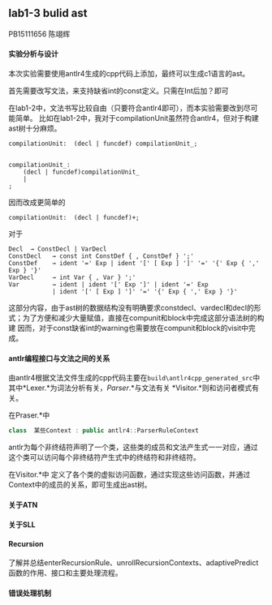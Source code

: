 ## lab1-3 bulid ast

PB15111656
陈翊辉

#### 实验分析与设计

本次实验需要使用antlr4生成的cpp代码上添加，最终可以生成c1语言的ast。

首先需要改写文法，来支持缺省int的const定义。只需在Int后加？即可

在lab1-2中，文法书写比较自由（只要符合antlr4即可），而本实验需要改到尽可能简单。
比如在lab1-2中，我对于compilationUnit虽然符合antlr4，但对于构建ast树十分麻烦。
```
compilationUnit:  (decl | funcdef) compilationUnit_;


compilationUnit_:
    (decl | funcdef)compilationUnit_
    |
;
```
因而改成更简单的
```
compilationUnit:  (decl | funcdef)+;
```

对于
```
Decl  → ConstDecl | VarDecl
ConstDecl   → const int ConstDef { , ConstDef } ';'
ConstDef    → ident '=' Exp | ident '[' [ Exp ] ']' '=' '{' Exp { ',' Exp } '}'
VarDecl     → int Var { , Var } ';'
Var         → ident | ident '[' Exp ']' | ident '=' Exp
            | ident '[' [ Exp ] ']' '=' '{' Exp { ',' Exp } '}'
```
这部分内容，由于ast树的数据结构没有明确要求constdecl、vardecl和decl的形式；为了方便和减少大量赋值，直接在compunit和block中完成这部分语法树的构建
因而，对于const缺省int的warning也需要放在compunit和block的visit中完成。
#### antlr编程接口与文法之间的关系

由antlr4根据文法文件生成的cpp代码主要在`build\antlr4cpp_generated_src`中
其中*Lexer.*为词法分析有关，*Parser*.*与文法有关
*Visitor.*则和访问者模式有关。

在Praser.*中
```cpp
class  某些Context : public antlr4::ParserRuleContext
```
antlr为每个非终结符声明了一个类，这些类的成员和文法产生式一一对应，通过这个类可以访问每个非终结符产生式中的终结符和非终结符。


在Visitor.*中
定义了各个类的虚拟访问函数，通过实现这些访问函数，并通过Context中的成员的关系，即可生成出ast树。

#### 关于ATN



#### 关于SLL

#### Recursion
了解并总结enterRecursionRule、unrollRecursionContexts、adaptivePredict函数的作用、接口和主要处理流程。

#### 错误处理机制